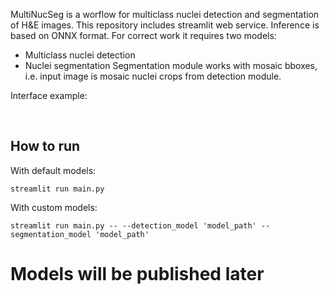 MultiNucSeg is a worflow for multiclass nuclei detection and segmentation of H&E images. 
This repository includes streamlit web service. Inference is based on ONNX format.
For correct work it requires two models:
* Multiclass nuclei detection 
* Nuclei segmentation
Segmentation module works with mosaic bboxes, i.e. input image is mosaic nuclei crops from detection module.

Interface example:

<div align="center">
  <img src=" "/>
</div>
<br>

## How to run

With default models:
```
streamlit run main.py 
```
With custom models:
```
streamlit run main.py -- --detection_model 'model_path' --segmentation_model 'model_path'
```

# Models will be published later
